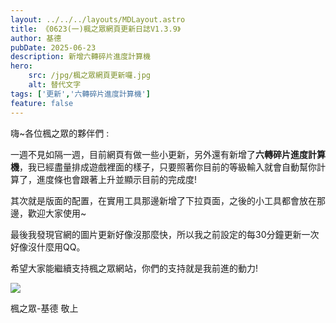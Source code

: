 ```yaml
---
layout: ../../../layouts/MDLayout.astro
title: 《0623(一)楓之眾網頁更新日誌V1.3.9》
author: 基德
pubDate: 2025-06-23
description: 新增六轉碎片進度計算機
hero: 
    src: /jpg/楓之眾網頁更新囉.jpg
    alt: 替代文字
tags: ['更新','六轉碎片進度計算機']
feature: false
---
```


嗨~各位楓之眾的夥伴們 :

一週不見如隔一週，目前網頁有做一些小更新，另外還有新增了**六轉碎片進度計算機**，我已經盡量排成遊戲裡面的樣子，只要照著你目前的等級輸入就會自動幫你計算了，進度條也會跟著上升並顯示目前的完成度!

其次就是版面的配置，在實用工具那邊新增了下拉頁面，之後的小工具都會放在那邊，歡迎大家使用~

最後我發現官網的圖片更新好像沒那麼快，所以我之前設定的每30分鐘更新一次好像沒什麼用QQ。

希望大家能繼續支持楓之眾網站，你們的支持就是我前進的動力!

![](/jpg/愛哭精靈.jpg)

楓之眾-基德 敬上